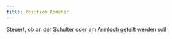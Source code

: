 ```yaml
---
title: Position Abnäher
---
```


Steuert, ob an der Schulter oder am Armloch geteilt werden soll




